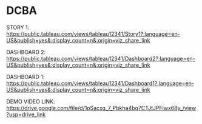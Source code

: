 # DCBA
STORY 1: https://public.tableau.com/views/tableau12341/Story1?:language=en-US&publish=yes&:display_count=n&:origin=viz_share_link

DASHBOARD 2: https://public.tableau.com/views/tableau12341/Dashboard2?:language=en-US&publish=yes&:display_count=n&:origin=viz_share_link

DASHBOARD 1: https://public.tableau.com/views/tableau12341/Dashboard1?:language=en-US&publish=yes&:display_count=n&:origin=viz_share_link

DEMO VIDEO LINK: https://drive.google.com/file/d/1pSacxq_7_Pbkha4bq7CTJtJPFiwx68y_/view?usp=drive_link
